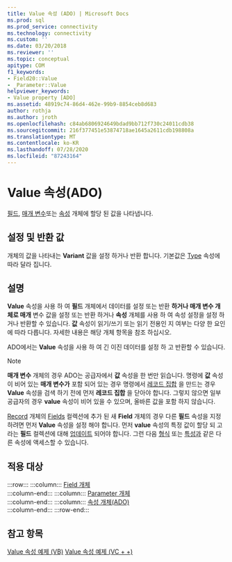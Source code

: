```yaml
---
title: Value 속성 (ADO) | Microsoft Docs
ms.prod: sql
ms.prod_service: connectivity
ms.technology: connectivity
ms.custom: ''
ms.date: 03/20/2018
ms.reviewer: ''
ms.topic: conceptual
apitype: COM
f1_keywords:
- Field20::Value
- _Parameter::Value
helpviewer_keywords:
- Value property [ADO]
ms.assetid: 48919c74-86d4-462e-99b9-8854ceb8d683
author: rothja
ms.author: jroth
ms.openlocfilehash: c84ab6806924649bdad9bb712f730c24011cdb38
ms.sourcegitcommit: 216f377451e53874718ae1645a2611cdb198808a
ms.translationtype: MT
ms.contentlocale: ko-KR
ms.lasthandoff: 07/28/2020
ms.locfileid: "87243164"
---
```

# <a name="value-property-ado"></a>Value 속성(ADO)

[필드](../../../ado/reference/ado-api/field-object.md), [매개 변수](../../../ado/reference/ado-api/parameter-object.md)또는 [속성](../../../ado/reference/ado-api/property-object-ado.md) 개체에 할당 된 값을 나타냅니다.
  
## <a name="settings-and-return-values"></a>설정 및 반환 값

개체의 값을 나타내는 **Variant** 값을 설정 하거나 반환 합니다. 기본값은 [Type](../../../ado/reference/ado-api/type-property-ado.md) 속성에 따라 달라 집니다.
  
## <a name="remarks"></a>설명

**Value** 속성을 사용 하 여 **필드** 개체에서 데이터를 설정 또는 반환 **하거나 매개 변수 개체로 매개** 변수 값을 설정 또는 반환 하거나 **속성** 개체를 사용 하 여 속성 설정을 설정 하거나 반환할 수 있습니다. **값** 속성이 읽기/쓰기 또는 읽기 전용인 지 여부는 다양 한 요인에 따라 다릅니다. 자세한 내용은 해당 개체 항목을 참조 하십시오.

ADO에서는 **Value** 속성을 사용 하 여 긴 이진 데이터를 설정 하 고 반환할 수 있습니다.
  
> [!NOTE]
> **매개 변수** 개체의 경우 ADO는 공급자에서 **값** 속성을 한 번만 읽습니다. 명령에 **값** 속성이 비어 있는 **매개 변수가** 포함 되어 있는 경우 명령에서 [레코드 집합](../../../ado/reference/ado-api/recordset-object-ado.md) 을 만드는 경우 **Value** 속성을 검색 하기 전에 먼저 **레코드 집합** 을 닫아야 합니다. 그렇지 않으면 일부 공급자의 경우 **value** 속성이 비어 있을 수 있으며, 올바른 값을 포함 하지 않습니다.
> 
> [Record](../../../ado/reference/ado-api/record-object-ado.md) 개체의 [Fields](../../../ado/reference/ado-api/fields-collection-ado.md) 컬렉션에 추가 된 새 **Field** 개체의 경우 다른 **필드** 속성을 지정 하려면 먼저 **Value** 속성을 설정 해야 합니다. 먼저 **value** 속성의 특정 값이 할당 되 고 라는 **필드** 컬렉션에 대해 [업데이트](../../../ado/reference/ado-api/update-method.md) 되어야 합니다. 그런 다음 [형식](../../../ado/reference/ado-api/type-property-ado.md) 또는 [특성과](../../../ado/reference/ado-api/attributes-property-ado.md) 같은 다른 속성에 액세스할 수 있습니다.
  
## <a name="applies-to"></a>적용 대상

:::row:::
    :::column:::
        [Field 개체](../../../ado/reference/ado-api/field-object.md)  
    :::column-end:::
    :::column:::
        [Parameter 개체](../../../ado/reference/ado-api/parameter-object.md)  
    :::column-end:::
    :::column:::
        [속성 개체(ADO)](../../../ado/reference/ado-api/property-object-ado.md)  
    :::column-end:::
:::row-end:::

## <a name="see-also"></a>참고 항목

[Value 속성 예제 (VB)](../../../ado/reference/ado-api/value-property-example-vb.md) 
 [Value 속성 예제 (VC + +)](../../../ado/reference/ado-api/value-property-example-vc.md) 
